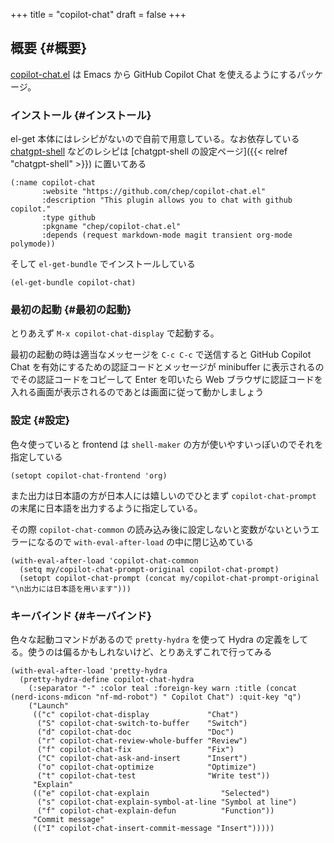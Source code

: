 +++
title = "copilot-chat"
draft = false
+++

## 概要 {#概要}

[copilot-chat.el](https://github.com/chep/copilot-chat.el) は Emacs から GitHub Copilot Chat を使えるようにするパッケージ。


### インストール {#インストール}

el-get 本体にはレシピがないので自前で用意している。なお依存している [chatgpt-shell](https://github.com/xenodium/chatgpt-shell) などのレシピは [chatgpt-shell の設定ページ]({{< relref "chatgpt-shell" >}}) に置いてある

```emacs-lisp
(:name copilot-chat
       :website "https://github.com/chep/copilot-chat.el"
       :description "This plugin allows you to chat with github copilot."
       :type github
       :pkgname "chep/copilot-chat.el"
       :depends (request markdown-mode magit transient org-mode polymode))
```

そして `el-get-bundle` でインストールしている

```emacs-lisp
(el-get-bundle copilot-chat)
```


### 最初の起動 {#最初の起動}

とりあえず `M-x copilot-chat-display` で起動する。

最初の起動の時は適当なメッセージを `C-c C-c` で送信すると
GitHub Copilot Chat を有効にするための認証コードとメッセージが minibuffer に表示されるのでその認証コードをコピーして Enter を叩いたら Web ブラウザに認証コードを入れる画面が表示されるのであとは画面に従って動かしましょう


### 設定 {#設定}

色々使っていると frontend は `shell-maker` の方が使いやすいっぽいのでそれを指定している

```emacs-lisp
(setopt copilot-chat-frontend 'org)
```

また出力は日本語の方が日本人には嬉しいのでひとまず `copilot-chat-prompt` の末尾に日本語を出力するように指定している。

その際 `copilot-chat-common` の読み込み後に設定しないと変数がないというエラーになるので
`with-eval-after-load` の中に閉じ込めている

```emacs-lisp
(with-eval-after-load 'copilot-chat-common
  (setq my/copilot-chat-prompt-original copilot-chat-prompt)
  (setopt copilot-chat-prompt (concat my/copilot-chat-prompt-original "\n出力には日本語を用います")))
```


### キーバインド {#キーバインド}

色々な起動コマンドがあるので `pretty-hydra` を使って Hydra の定義をしてる。使うのは偏るかもしれないけど、とりあえずこれで行ってみる

```emacs-lisp
(with-eval-after-load 'pretty-hydra
  (pretty-hydra-define copilot-chat-hydra
    (:separator "-" :color teal :foreign-key warn :title (concat (nerd-icons-mdicon "nf-md-robot") " Copilot Chat") :quit-key "q")
    ("Launch"
     (("c" copilot-chat-display             "Chat")
      ("S" copilot-chat-switch-to-buffer    "Switch")
      ("d" copilot-chat-doc                 "Doc")
      ("r" copilot-chat-review-whole-buffer "Review")
      ("f" copilot-chat-fix                 "Fix")
      ("C" copilot-chat-ask-and-insert      "Insert")
      ("o" copilot-chat-optimize            "Optimize")
      ("t" copilot-chat-test                "Write test"))
     "Explain"
     (("e" copilot-chat-explain                "Selected")
      ("s" copilot-chat-explain-symbol-at-line "Symbol at line")
      ("f" copilot-chat-explain-defun          "Function"))
     "Commit message"
     (("I" copilot-chat-insert-commit-message "Insert")))))
```
